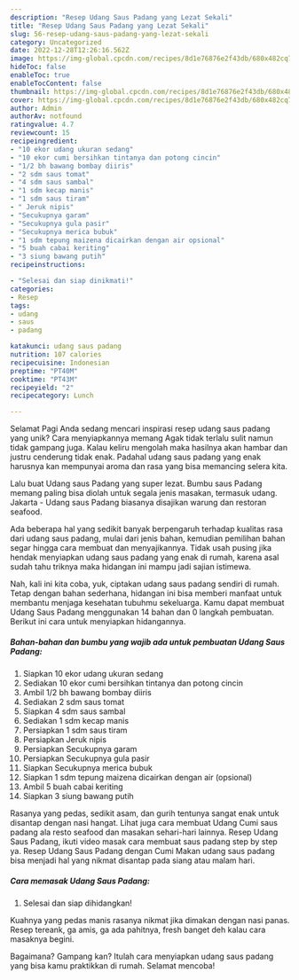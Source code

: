 ```yaml
---
description: "Resep Udang Saus Padang yang Lezat Sekali"
title: "Resep Udang Saus Padang yang Lezat Sekali"
slug: 56-resep-udang-saus-padang-yang-lezat-sekali
category: Uncategorized
date: 2022-12-28T12:26:16.562Z
image: https://img-global.cpcdn.com/recipes/8d1e76876e2f43db/680x482cq70/udang-saus-padang-foto-resep-utama.jpg
hideToc: false
enableToc: true
enableTocContent: false
thumbnail: https://img-global.cpcdn.com/recipes/8d1e76876e2f43db/680x482cq70/udang-saus-padang-foto-resep-utama.jpg
cover: https://img-global.cpcdn.com/recipes/8d1e76876e2f43db/680x482cq70/udang-saus-padang-foto-resep-utama.jpg
author: Admin
authorAv: notfound
ratingvalue: 4.7
reviewcount: 15
recipeingredient:
- "10 ekor udang ukuran sedang"
- "10 ekor cumi bersihkan tintanya dan potong cincin"
- "1/2 bh bawang bombay diiris"
- "2 sdm saus tomat"
- "4 sdm saus sambal"
- "1 sdm kecap manis"
- "1 sdm saus tiram"
- " Jeruk nipis"
- "Secukupnya garam"
- "Secukupnya gula pasir"
- "Secukupnya merica bubuk"
- "1 sdm tepung maizena dicairkan dengan air opsional"
- "5 buah cabai keriting"
- "3 siung bawang putih"
recipeinstructions:

- "Selesai dan siap dinikmati!"
categories:
- Resep
tags:
- udang
- saus
- padang

katakunci: udang saus padang 
nutrition: 107 calories
recipecuisine: Indonesian
preptime: "PT40M"
cooktime: "PT43M"
recipeyield: "2"
recipecategory: Lunch

---
```



Selamat Pagi Anda sedang mencari inspirasi resep udang saus padang yang unik? Cara menyiapkannya memang Agak tidak terlalu sulit namun tidak gampang juga. Kalau keliru mengolah maka hasilnya akan hambar dan justru cenderung tidak enak. Padahal udang saus padang yang enak harusnya kan mempunyai aroma dan rasa yang bisa memancing selera kita.


Lalu buat Udang saus Padang yang super lezat. Bumbu saus Padang memang paling bisa diolah untuk segala jenis masakan, termasuk udang. Jakarta - Udang saus Padang biasanya disajikan warung dan restoran seafood.

Ada beberapa hal yang sedikit banyak berpengaruh terhadap kualitas rasa dari udang saus padang, mulai dari jenis bahan, kemudian pemilihan bahan segar hingga cara membuat dan menyajikannya. Tidak usah pusing jika hendak menyiapkan udang saus padang yang enak di rumah, karena asal sudah tahu triknya maka hidangan ini mampu jadi sajian istimewa.


Nah, kali ini kita coba, yuk, ciptakan udang saus padang sendiri di rumah. Tetap dengan bahan sederhana, hidangan ini bisa memberi manfaat untuk membantu menjaga kesehatan tubuhmu sekeluarga. Kamu dapat membuat Udang Saus Padang menggunakan 14 bahan dan 0 langkah pembuatan. Berikut ini cara untuk menyiapkan hidangannya.

<!--inarticleads1-->

##### Bahan-bahan dan bumbu yang wajib ada untuk pembuatan Udang Saus Padang:

1. Siapkan 10 ekor udang ukuran sedang
1. Sediakan 10 ekor cumi bersihkan tintanya dan potong cincin
1. Ambil 1/2 bh bawang bombay diiris
1. Sediakan 2 sdm saus tomat
1. Siapkan 4 sdm saus sambal
1. Sediakan 1 sdm kecap manis
1. Persiapkan 1 sdm saus tiram
1. Persiapkan  Jeruk nipis
1. Persiapkan Secukupnya garam
1. Persiapkan Secukupnya gula pasir
1. Siapkan Secukupnya merica bubuk
1. Siapkan 1 sdm tepung maizena dicairkan dengan air (opsional)
1. Ambil 5 buah cabai keriting
1. Siapkan 3 siung bawang putih


Rasanya yang pedas, sedikit asam, dan gurih tentunya sangat enak untuk disantap dengan nasi hangat. Lihat juga cara membuat Udang Cumi saus padang ala resto seafood dan masakan sehari-hari lainnya. Resep Udang Saus Padang, ikuti video masak cara membuat saus padang step by step ya. Resep Udang Saus Padang dengan Cumi Makan udang saus padang bisa menjadi hal yang nikmat disantap pada siang atau malam hari. 

<!--inarticleads2-->

##### Cara memasak Udang Saus Padang:


1. Selesai dan siap dihidangkan!

Kuahnya yang pedas manis rasanya nikmat jika dimakan dengan nasi panas. Resep tereank, ga amis, ga ada pahitnya, fresh banget deh kalau cara masaknya begini. 

Bagaimana? Gampang kan? Itulah cara menyiapkan udang saus padang yang bisa kamu praktikkan di rumah. Selamat mencoba!
